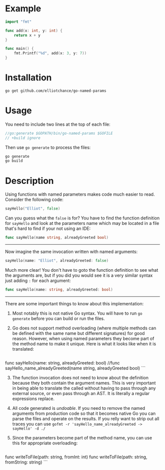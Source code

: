 # Example

```go
import "fmt"

func add(x: int, y: int) {
	return x + y
}

func main() {
	fmt.Printf("%d", add(x: 3, y: 7))
}
```

# Installation

```bash
go get github.com/elliotchance/go-named-params
```

# Usage

You need to include two lines at the top of each file:

```go
//go:generate $GOPATH/bin/go-named-params $GOFILE
// +build ignore
```

Then use `go generate` to process the files:

```bash
go generate
go build
```

# Description

Using functions with named parameters makes code much easier to read. Consider
the following code:

```go
sayHello("Elliot", false)
```

Can you guess what the `false` is for? You have to find the function definition
for `sayHello` and look at the parameters name which may be located in a file
that's hard to find if your not using an IDE:

```go
func sayHello(name string, alreadyGreeted bool)
```

---

Now imagine the same invocation written with named arguments:

```go
sayHello(name: "Elliot", alreadyGreeted: false)
```

Much more clear! You don't have to goto the function definition to see what the
arguments are, but if you did you would see it is a very similar syntax just
adding `:` for each argument:

```go
func sayHello(name: string, alreadyGreeted: bool)
```

---

There are some important things to know about this implementation:

1. Most notably this is not native Go syntax. You will have to run `go generate`
   before you can build or run the files.

2. Go does not support method overloading (where multiple methods can be defined
	 with the same name but different signatures) for good reason. However, when
	 using named parameters they become part of the method name to make it unique.
	 Here is what it looks like when it is translated:

    ```go
func sayHello(name: string, alreadyGreeted: bool)
//func sayHello_name_alreadyGreeted(name string, alreadyGreeted bool)
    ```

3. The function invocation does not need to know about the definition because
   they both contain the argument names. This is very important in being able to
	 translate the called without having to pass through any external source, or
	 even pass through an AST. It is literally a regular expressions replace.

4. All code generated is *undoable*. If you need to remove the named arguments
   from production code so that it becomes native Go you can parse the files and
	 operate on the results. If you relly want to strip out all traces you can use
	 `gofmt -r 'sayHello_name_alreadyGreeted -> sayHello' -d ./`

5. Since the parameters become part of the method name, you can use this for
   appropriate overloading:

    ```go
func writeToFile(path: string, fromInt: int)
func writeToFile(path: string, fromString: string)
    ```
